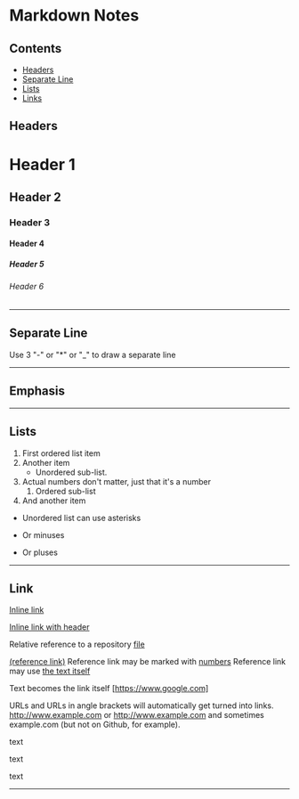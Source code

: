# Markdown Notes

## Contents
- [Headers](#headers)
- [Separate Line](#separate-line)
- [Lists](#lists)
- [Links](#links)

## Headers

# Header 1

## Header 2

### Header 3

#### Header 4

##### Header 5

###### Header 6

---
## Separate Line

Use 3 "-" or "*" or "_" to draw a separate line

---

## Emphasis

---

## Lists

1. First ordered list item
2. Another item
    * Unordered sub-list. 
1. Actual numbers don't matter, just that it's a number
    1. Ordered sub-list
4. And another item

* Unordered list can use asterisks
- Or minuses
+ Or pluses

---

## Link

[Inline link](https://www.google.com/)

[Inline link with header](https://www.google.com/ "Google's Homepage")

Relative reference to a repository [file](./GitNotes.md)

[(reference link)][arbitrary case-insensitive reference text]
Reference link may be marked with [numbers][1]
Reference link may use [the text itself]

Text becomes the link itself [https://www.google.com]

URLs and URLs in angle brackets will automatically get turned into links. 
http://www.example.com or <http://www.example.com> and sometimes 
example.com (but not on Github, for example).

text

text

text

[arbitrary case-insensitive reference text]: https://www.mozilla.org/
[1]: http://slashdot.org/
[the text itself]: http://www.reddit.com/

---
